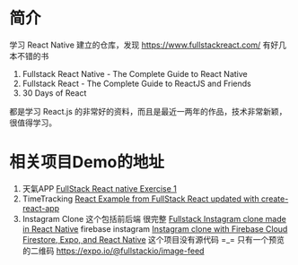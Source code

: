 # 简介
学习 React Native 建立的仓库，发现 <https://www.fullstackreact.com/> 有好几本不错的书

1. Fullstack React Native - The Complete Guide to React Native
2. Fullstack React - The Complete Guide to ReactJS and Friends
3. 30 Days of React 

都是学习 React.js 的非常好的资料，而且是最近一两年的作品，技术非常新颖，很值得学习。

# 相关项目Demo的地址
1. 天氣APP [FullStack React native Exercise 1](https://github.com/kiraarghy/WeatherApp)
2. TimeTracking [React Example from FullStack React updated with create-react-app ](https://github.com/danielzen/time-tracking-es6)
3. Instagram Clone 这个包括前后端 很完整 [Fullstack Instagram clone made in React Native](https://github.com/MarcinMiler/instagram-clone)
   firebase instagram [Instagram clone with Firebase Cloud Firestore, Expo, and React Native](https://github.com/evanbacon/firebase-instagram)
   这个项目没有源代码 =_= 只有一个预览的二维码 <https://expo.io/@fullstackio/image-feed>